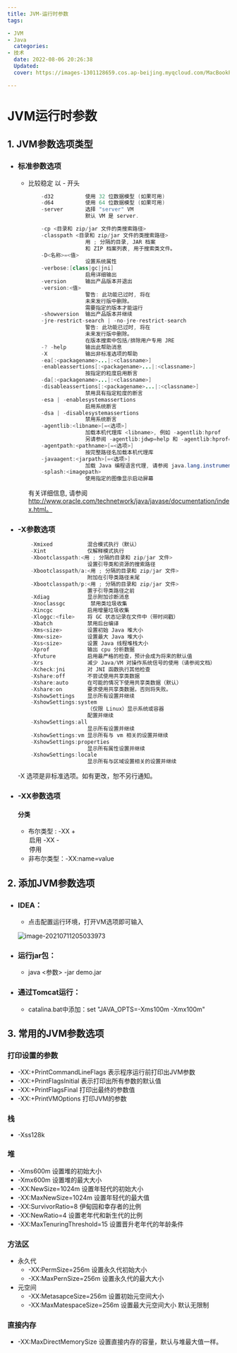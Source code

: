 ```yaml
---
title: JVM-运行时参数
tags:

- JVM
- Java
  categories:
- 技术
  date: 2022-08-06 20:26:38
  Updated:
  cover: https://images-1301128659.cos.ap-beijing.myqcloud.com/MacBookPro202208051424366.png

--- 
```


# JVM运行时参数

## 1. JVM参数选项类型

- ### 标准参数选项

  - 比较稳定 以 - 开头

    ```java
        -d32          使用 32 位数据模型 (如果可用)
        -d64          使用 64 位数据模型 (如果可用)
        -server       选择 "server" VM
                      默认 VM 是 server.
    
        -cp <目录和 zip/jar 文件的类搜索路径>
        -classpath <目录和 zip/jar 文件的类搜索路径>
                      用 ; 分隔的目录, JAR 档案
                      和 ZIP 档案列表, 用于搜索类文件。
        -D<名称>=<值>
                      设置系统属性
        -verbose:[class|gc|jni]
                      启用详细输出
        -version      输出产品版本并退出
        -version:<值>
                      警告: 此功能已过时, 将在
                      未来发行版中删除。
                      需要指定的版本才能运行
        -showversion  输出产品版本并继续
        -jre-restrict-search | -no-jre-restrict-search
                      警告: 此功能已过时, 将在
                      未来发行版中删除。
                      在版本搜索中包括/排除用户专用 JRE
        -? -help      输出此帮助消息
        -X            输出非标准选项的帮助
        -ea[:<packagename>...|:<classname>]
        -enableassertions[:<packagename>...|:<classname>]
                      按指定的粒度启用断言
        -da[:<packagename>...|:<classname>]
        -disableassertions[:<packagename>...|:<classname>]
                      禁用具有指定粒度的断言
        -esa | -enablesystemassertions
                      启用系统断言
        -dsa | -disablesystemassertions
                      禁用系统断言
        -agentlib:<libname>[=<选项>]
                      加载本机代理库 <libname>, 例如 -agentlib:hprof
                      另请参阅 -agentlib:jdwp=help 和 -agentlib:hprof=help
        -agentpath:<pathname>[=<选项>]
                      按完整路径名加载本机代理库
        -javaagent:<jarpath>[=<选项>]
                      加载 Java 编程语言代理, 请参阅 java.lang.instrument
        -splash:<imagepath>
                      使用指定的图像显示启动屏幕
    ```

    有关详细信息, 请参阅 http://www.oracle.com/technetwork/java/javase/documentation/index.html。

- ### -X参数选项

  ```java
      -Xmixed           混合模式执行（默认）
      -Xint             仅解释模式执行
      -Xbootclasspath:<用 ; 分隔的目录和 zip/jar 文件>
                        设置引导类和资源的搜索路径
      -Xbootclasspath/a:<用 ; 分隔的目录和 zip/jar 文件>
                        附加在引导类路径末尾
      -Xbootclasspath/p:<用 ; 分隔的目录和 zip/jar 文件>
                        置于引导类路径之前
      -Xdiag            显示附加诊断消息
      -Xnoclassgc        禁用类垃圾收集
      -Xincgc           启用增量垃圾收集
      -Xloggc:<file>    将 GC 状态记录在文件中（带时间戳）
      -Xbatch           禁用后台编译
      -Xms<size>        设置初始 Java 堆大小
      -Xmx<size>        设置最大 Java 堆大小
      -Xss<size>        设置 Java 线程堆栈大小
      -Xprof            输出 cpu 分析数据
      -Xfuture          启用最严格的检查，预计会成为将来的默认值
      -Xrs              减少 Java/VM 对操作系统信号的使用（请参阅文档）
      -Xcheck:jni       对 JNI 函数执行其他检查
      -Xshare:off       不尝试使用共享类数据
      -Xshare:auto      在可能的情况下使用共享类数据（默认）
      -Xshare:on        要求使用共享类数据，否则将失败。
      -XshowSettings    显示所有设置并继续
      -XshowSettings:system
                        （仅限 Linux）显示系统或容器
                        配置并继续
      -XshowSettings:all
                        显示所有设置并继续
      -XshowSettings:vm 显示所有与 vm 相关的设置并继续
      -XshowSettings:properties
                        显示所有属性设置并继续
      -XshowSettings:locale
                        显示所有与区域设置相关的设置并继续
  ```

  -X 选项是非标准选项。如有更改，恕不另行通知。

- ### -XX参数选项

  #### 分类

  - 布尔类型 : -XX +<option> 启用 -XX -<option> 停用
  - 非布尔类型：-XX:name=value

## 2. 添加JVM参数选项

- ### IDEA：

  - 点击配置运行环境，打开VM选项即可输入

  ![image-20210711205033973](https://images-1301128659.cos.ap-beijing.myqcloud.com/MacBookPro202208051424366.png)

- ### 运行jar包：

  - java <参数> -jar demo.jar

- ### 通过Tomcat运行：

  - catalina.bat中添加：set "JAVA_OPTS=-Xms100m -Xmx100m"

## 3. 常用的JVM参数选项

### 打印设置的参数

- -XX:+PrintCommandLineFlags 表示程序运行前打印出JVM参数
- -XX:+PrintFlagsInitial 表示打印出所有参数的默认值
- -XX:+PrintFlagsFinal 打印出最终的参数值
- -XX:+PrintVMOptions 打印JVM的参数

### 栈

- -Xss128k

### 堆

- -Xms600m 设置堆的初始大小
- -Xmx600m 设置堆的最大大小
- -XX:NewSize=1024m 设置年轻代的初始大小
- -XX:MaxNewSize=1024m 设置年轻代的最大值
- -XX:SurvivorRatio=8 伊甸园和幸存者的比例
- -XX:NewRatio=4 设置老年代和新生代的比例
- -XX:MaxTenuringThreshold=15 设置晋升老年代的年龄条件

### 方法区

- 永久代
  - -XX:PermSize=256m 设置永久代初始大小
  - -XX:MaxPernSize=256m 设置永久代的最大大小
- 元空间
  - -XX:MetasapceSize=256m 设置初始元空间大小
  - -XX:MaxMatespaceSize=256m 设置最大元空间大小 默认无限制

### 直接内存

- -XX:MaxDirectMemorySize 设置直接内存的容量，默认与堆最大值一样。

